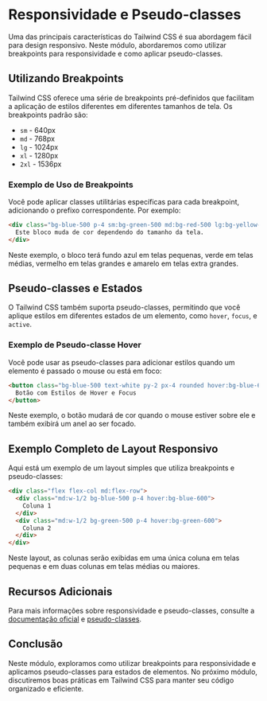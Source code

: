 # Responsividade e Pseudo-classes

Uma das principais características do Tailwind CSS é sua abordagem fácil para design responsivo. Neste módulo, abordaremos como utilizar breakpoints para responsividade e como aplicar pseudo-classes.

## Utilizando Breakpoints

Tailwind CSS oferece uma série de breakpoints pré-definidos que facilitam a aplicação de estilos diferentes em diferentes tamanhos de tela. Os breakpoints padrão são:

- `sm` - 640px
- `md` - 768px
- `lg` - 1024px
- `xl` - 1280px
- `2xl` - 1536px

### Exemplo de Uso de Breakpoints

Você pode aplicar classes utilitárias específicas para cada breakpoint, adicionando o prefixo correspondente. Por exemplo:

```html
<div class="bg-blue-500 p-4 sm:bg-green-500 md:bg-red-500 lg:bg-yellow-500">
  Este bloco muda de cor dependendo do tamanho da tela.
</div>
```

Neste exemplo, o bloco terá fundo azul em telas pequenas, verde em telas médias, vermelho em telas grandes e amarelo em telas extra grandes.

## Pseudo-classes e Estados

O Tailwind CSS também suporta pseudo-classes, permitindo que você aplique estilos em diferentes estados de um elemento, como `hover`, `focus`, e `active`.

### Exemplo de Pseudo-classe Hover

Você pode usar as pseudo-classes para adicionar estilos quando um elemento é passado o mouse ou está em foco:

```html
<button class="bg-blue-500 text-white py-2 px-4 rounded hover:bg-blue-600 focus:outline-none focus:ring-2 focus:ring-blue-400">
  Botão com Estilos de Hover e Focus
</button>
```

Neste exemplo, o botão mudará de cor quando o mouse estiver sobre ele e também exibirá um anel ao ser focado.

## Exemplo Completo de Layout Responsivo

Aqui está um exemplo de um layout simples que utiliza breakpoints e pseudo-classes:

```html
<div class="flex flex-col md:flex-row">
  <div class="md:w-1/2 bg-blue-500 p-4 hover:bg-blue-600">
    Coluna 1
  </div>
  <div class="md:w-1/2 bg-green-500 p-4 hover:bg-green-600">
    Coluna 2
  </div>
</div>
```

Neste layout, as colunas serão exibidas em uma única coluna em telas pequenas e em duas colunas em telas médias ou maiores.

## Recursos Adicionais

Para mais informações sobre responsividade e pseudo-classes, consulte a [documentação oficial](https://tailwindcss.com/docs/responsive-design) e [pseudo-classes](https://tailwindcss.com/docs/pseudo-class-variants).

## Conclusão

Neste módulo, exploramos como utilizar breakpoints para responsividade e aplicamos pseudo-classes para estados de elementos. No próximo módulo, discutiremos boas práticas em Tailwind CSS para manter seu código organizado e eficiente.
